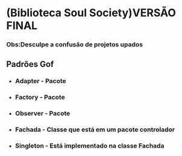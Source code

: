 # (Biblioteca Soul Society)VERSÃO FINAL
### Obs:Desculpe a confusão de projetos upados
## Padrões Gof
* ### Adapter - Pacote
* ### Factory - Pacote
* ### Observer - Pacote
* ### Fachada - Classe que está em um pacote controlador
* ### Singleton - Está implementado na classe Fachada
